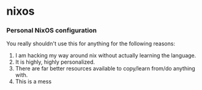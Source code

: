 # nixos
### Personal NixOS  configuration

You really shouldn't use this for anything for the following reasons:
1.  I am hacking my way around nix without actually learning the language.
2.  It is highly, highly personalized.
3.  There are far better resources available to copy/learn from/do anything with.
4.  This is a mess
